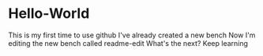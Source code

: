 # Hello-World
This is my first time to use github
I've already created a new bench
Now I'm editing the new bench called readme-edit
What's the next?
Keep learning
